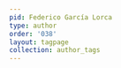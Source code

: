 ```yaml
---
pid: Federico García Lorca
type: author
order: '038'
layout: tagpage
collection: author_tags
---
```


